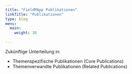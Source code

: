 ```yaml
---
title: "FieldMApp Publikationen"
linkTitle: "Publikationen"
type: blog
menu:
  main:
    weight: 30
    
---
```


Zukünftige Unterteilung in:
- Themenspezifische Publikationen (Core Publications)
- Themenverwandte Publikationen (Related Publications)
